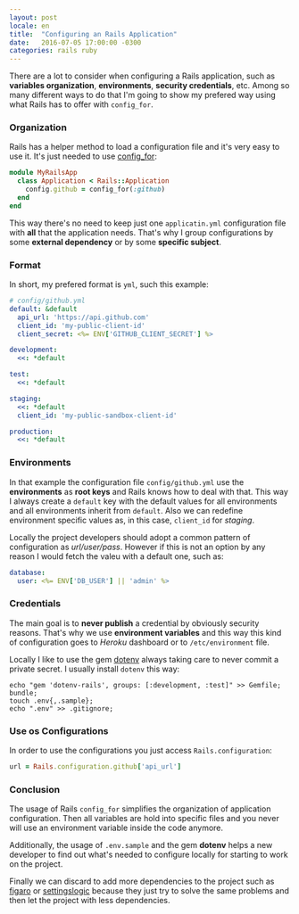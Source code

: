 ```yaml
---
layout: post
locale: en
title:  "Configuring an Rails Application"
date:   2016-07-05 17:00:00 -0300
categories: rails ruby
---
```


There are a lot to consider when configuring a Rails application, such as **variables organization**, **environments**, **security credentials**, etc. Among so many different ways to do that I'm going to show my prefered way using what Rails has to offer with `config_for`.

### Organization

Rails has a helper method to load a configuration file and it's very easy to use it. It's just needed to use [config_for](http://api.rubyonrails.org/classes/Rails/Application.html#method-i-config_for):

```ruby
module MyRailsApp
  class Application < Rails::Application
    config.github = config_for(:github)
  end
end
```

This way there's no need to keep just one `applicatin.yml` configuration file with **all** that the application needs. That's why I group configurations by some **external dependency** or by some **specific subject**.

### Format

In short, my prefered format is `yml`, such this example:

```yml
# config/github.yml
default: &default
  api_url: 'https://api.github.com'
  client_id: 'my-public-client-id'
  client_secret: <%= ENV['GITHUB_CLIENT_SECRET'] %>

development:
  <<: *default

test:
  <<: *default

staging:
  <<: *default
  client_id: 'my-public-sandbox-client-id'

production:
  <<: *default
```

### Environments

In that example the configuration file `config/github.yml` use the **environments** as **root keys** and Rails knows how to deal with that. This way I always create a `default` key with the default values for all environments and all environments inherit from `default`. Also we can redefine environment specific values as, in this case, `client_id` for *staging*.

Locally the project developers should adopt a common pattern of configuration as *url/user/pass*. However if this is not an option by any reason I would fetch the valeu with a default one, such as:

```yml
database:
  user: <%= ENV['DB_USER'] || 'admin' %>
```

### Credentials

The main goal is to **never publish** a credential by obviously security reasons. That's why we use **environment variables** and this way this kind of configuration goes to *Heroku* dashboard or to `/etc/environment` file.

Locally I like to use the gem [dotenv](https://github.com/bkeepers/dotenv) always taking care to never commit a private secret. I usually install `dotenv` this way:

```shell
echo "gem 'dotenv-rails', groups: [:development, :test]" >> Gemfile;
bundle;
touch .env{,.sample};
echo ".env" >> .gitignore;
```

### Use os Configurations

In order to use the configurations you just access `Rails.configuration`:

```ruby
url = Rails.configuration.github['api_url']
```

### Conclusion

The usage of Rails `config_for` simplifies the organization of application configuration. Then all variables are hold into specific files and you never will use an environment variable inside the code anymore.

Additionally, the usage of `.env.sample` and the gem **dotenv** helps a new developer to find out what's needed to configure locally for starting to work on the project.

Finally we can discard to add more dependencies to the project such as [figaro](https://github.com/laserlemon/figaro) or [settingslogic](https://github.com/settingslogic/settingslogic) because they just try to solve the same problems and then let the project with less dependencies.
